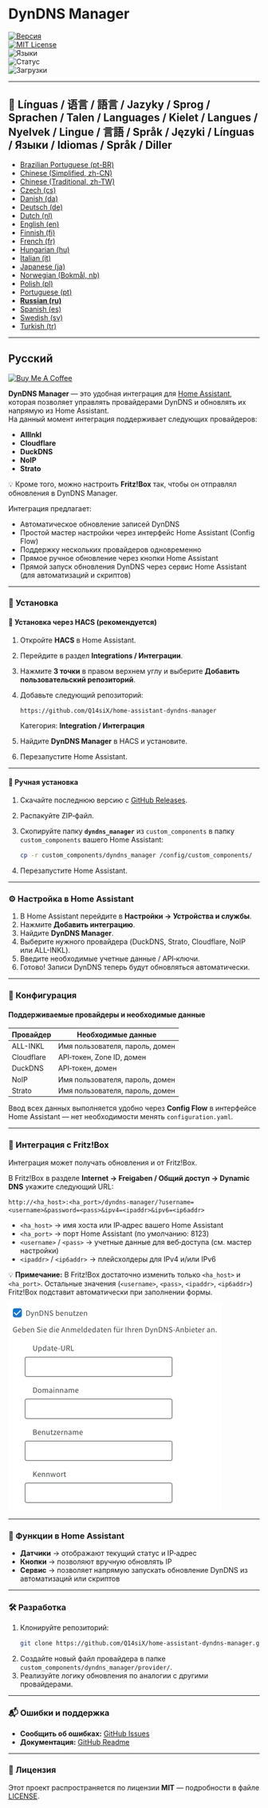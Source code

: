 # DynDNS Manager

[![Версия](https://img.shields.io/github/v/release/Q14siX/home-assistant-dyndns-manager)](https://github.com/Q14siX/home-assistant-dyndns-manager/releases)  
[![MIT License](https://img.shields.io/badge/License-MIT-green.svg)](LICENSE)  
![Языки](https://img.shields.io/badge/languages-20-blue.svg)  
![Статус](https://img.shields.io/badge/status-stable-brightgreen.svg)  
![Загрузки](https://img.shields.io/github/downloads/Q14siX/home-assistant-dyndns-manager/total)

---

## 📌 Línguas / 语言 / 語言 / Jazyky / Sprog / Sprachen / Talen / Languages / Kielet / Langues / Nyelvek / Lingue / 言語 / Språk / Języki / Línguas / Языки / Idiomas / Språk / Diller
- [Brazilian Portuguese (pt-BR)](https://github.com/Q14siX/home-assistant-dyndns-manager/blob/main/README/README_PT-BR.md#portugues-brasileiro)
- [Chinese (Simplified, zh-CN)](https://github.com/Q14siX/home-assistant-dyndns-manager/blob/main/README/README_ZH-CN.md#简体中文)
- [Chinese (Traditional, zh-TW)](https://github.com/Q14siX/home-assistant-dyndns-manager/blob/main/README/README_ZH-TW.md#繁體中文)
- [Czech (cs)](https://github.com/Q14siX/home-assistant-dyndns-manager/blob/main/README/README_CS.md#czech)
- [Danish (da)](https://github.com/Q14siX/home-assistant-dyndns-manager/blob/main/README/README_DA.md#dansk)
- [Deutsch (de)](https://github.com/Q14siX/home-assistant-dyndns-manager/blob/main/README/README_DE.md#deutsch)
- [Dutch (nl)](https://github.com/Q14siX/home-assistant-dyndns-manager/blob/main/README/README_NL.md#dutch)
- [English (en)](https://github.com/Q14siX/home-assistant-dyndns-manager/blob/main/README/README_EN.md#english)
- [Finnish (fi)](https://github.com/Q14siX/home-assistant-dyndns-manager/blob/main/README/README_FI.md#suomi)
- [French (fr)](https://github.com/Q14siX/home-assistant-dyndns-manager/blob/main/README/README_FR.md#français)
- [Hungarian (hu)](https://github.com/Q14siX/home-assistant-dyndns-manager/blob/main/README/README_HU.md#magyar)
- [Italian (it)](https://github.com/Q14siX/home-assistant-dyndns-manager/blob/main/README/README_IT.md#italiano)
- [Japanese (ja)](https://github.com/Q14siX/home-assistant-dyndns-manager/blob/main/README/README_JA.md#日本語)
- [Norwegian (Bokmål, nb)](https://github.com/Q14siX/home-assistant-dyndns-manager/blob/main/README/README_NB.md#norsk)
- [Polish (pl)](https://github.com/Q14siX/home-assistant-dyndns-manager/blob/main/README/README_PL.md#polski)
- [Portuguese (pt)](https://github.com/Q14siX/home-assistant-dyndns-manager/blob/main/README/README_PT.md#português)
- [**Russian (ru)**](https://github.com/Q14siX/home-assistant-dyndns-manager/blob/main/README/README_RU.md#Русский)
- [Spanish (es)](https://github.com/Q14siX/home-assistant-dyndns-manager/blob/main/README/README_ES.md#español)
- [Swedish (sv)](https://github.com/Q14siX/home-assistant-dyndns-manager/blob/main/README/README_SV.md#svenska)
- [Turkish (tr)](https://github.com/Q14siX/home-assistant-dyndns-manager/blob/main/README/README_TR.md#türkçe)

---

## Русский

[![Buy Me A Coffee](https://img.buymeacoffee.com/button-api/?text=Buy%20Stefan%20a%20tasty%20coffee&emoji=☕&slug=q14six&button_colour=FFDD00&font_colour=000000&font_family=Lato&outline_colour=000000&coffee_colour=ffffff)](https://buymeacoffee.com/q14six)

**DynDNS Manager** — это удобная интеграция для [Home Assistant](https://www.home-assistant.io/), которая позволяет управлять провайдерами DynDNS и обновлять их напрямую из Home Assistant.  
На данный момент интеграция поддерживает следующих провайдеров:

- **AllInkl**
- **Cloudflare**
- **DuckDNS**
- **NoIP**
- **Strato**

💡 Кроме того, можно настроить **Fritz!Box** так, чтобы он отправлял обновления в DynDNS Manager.

Интеграция предлагает:
- Автоматическое обновление записей DynDNS
- Простой мастер настройки через интерфейс Home Assistant (Config Flow)
- Поддержку нескольких провайдеров одновременно
- Прямое ручное обновление через кнопки Home Assistant
- Прямой запуск обновления DynDNS через сервис Home Assistant (для автоматизаций и скриптов)

---

### 🚀 Установка

#### 🔹 Установка через HACS (рекомендуется)

1. Откройте **HACS** в Home Assistant.
2. Перейдите в раздел **Integrations / Интеграции**.
3. Нажмите **3 точки** в правом верхнем углу и выберите **Добавить пользовательский репозиторий**.
4. Добавьте следующий репозиторий:

   ```
   https://github.com/Q14siX/home-assistant-dyndns-manager
   ```

   Категория: **Integration / Интеграция**

5. Найдите **DynDNS Manager** в HACS и установите.
6. Перезапустите Home Assistant.

---

#### 🔹 Ручная установка

1. Скачайте последнюю версию с [GitHub Releases](https://github.com/Q14siX/home-assistant-dyndns-manager/releases).
2. Распакуйте ZIP‑файл.
3. Скопируйте папку **`dyndns_manager`** из `custom_components` в папку `custom_components` вашего Home Assistant:

   ```bash
   cp -r custom_components/dyndns_manager /config/custom_components/
   ```

4. Перезапустите Home Assistant.

---

### ⚙️ Настройка в Home Assistant

1. В Home Assistant перейдите в **Настройки → Устройства и службы**.
2. Нажмите **Добавить интеграцию**.
3. Найдите **DynDNS Manager**.
4. Выберите нужного провайдера (DuckDNS, Strato, Cloudflare, NoIP или ALL-INKL).
5. Введите необходимые учетные данные / API‑ключи.
6. Готово! Записи DynDNS теперь будут обновляться автоматически.

---

### 📄 Конфигурация

#### Поддерживаемые провайдеры и необходимые данные

| Провайдер   | Необходимые данные |
|------------|--------------------|
| ALL-INKL   | Имя пользователя, пароль, домен |
| Cloudflare | API‑токен, Zone ID, домен |
| DuckDNS    | API‑токен, домен |
| NoIP       | Имя пользователя, пароль, домен |
| Strato     | Имя пользователя, пароль, домен |

Ввод всех данных выполняется удобно через **Config Flow** в интерфейсе Home Assistant — нет необходимости менять `configuration.yaml`.

---

### 📡 Интеграция с Fritz!Box

Интеграция может получать обновления и от Fritz!Box.

В Fritz!Box в разделе **Internet → Freigaben / Общий доступ → Dynamic DNS** укажите следующий URL:

```
http://<ha_host>:<ha_port>/dyndns-manager/?username=<username>&password=<pass>&ipv4=<ipaddr>&ipv6=<ip6addr>
```

- `<ha_host>` → имя хоста или IP‑адрес вашего Home Assistant
- `<ha_port>` → порт Home Assistant (по умолчанию: 8123)
- `<username>` / `<pass>` → учетные данные для веб‑доступа (см. мастер настройки)
- `<ipaddr>` / `<ip6addr>` → плейсхолдеры для IPv4 и/или IPv6

💡 **Примечание:** В Fritz!Box достаточно изменить только `<ha_host>` и `<ha_port>`. Остальные значения (`<username>`, `<pass>`, `<ipaddr>`, `<ip6addr>`) Fritz!Box подставит автоматически при заполнении формы.

![Форма FRITZ!BOX](https://raw.githubusercontent.com/Q14siX/home-assistant-dyndns-manager/master/images/FRITZ!Box.png)

---

### 🔘 Функции в Home Assistant

- **Датчики** → отображают текущий статус и IP‑адрес
- **Кнопки** → позволяют вручную обновлять IP
- **Сервис** → позволяет напрямую запускать обновление DynDNS из автоматизаций или скриптов

---

### 🛠 Разработка

1. Клонируйте репозиторий:
   ```bash
   git clone https://github.com/Q14siX/home-assistant-dyndns-manager.git
   ```
2. Создайте новый файл провайдера в папке `custom_components/dyndns_manager/provider/`.
3. Реализуйте логику обновления по аналогии с другими провайдерами.

---

### 📬 Ошибки и поддержка

- **Сообщить об ошибках:** [GitHub Issues](https://github.com/Q14siX/home-assistant-dyndns-manager/issues)  
- **Документация:** [GitHub Readme](https://github.com/Q14siX/home-assistant-dyndns-manager)

---

### 📜 Лицензия

Этот проект распространяется по лицензии **MIT** — подробности в файле [LICENSE](https://github.com/Q14siX/home-assistant-dyndns-manager/blob/main/LICENSE).

